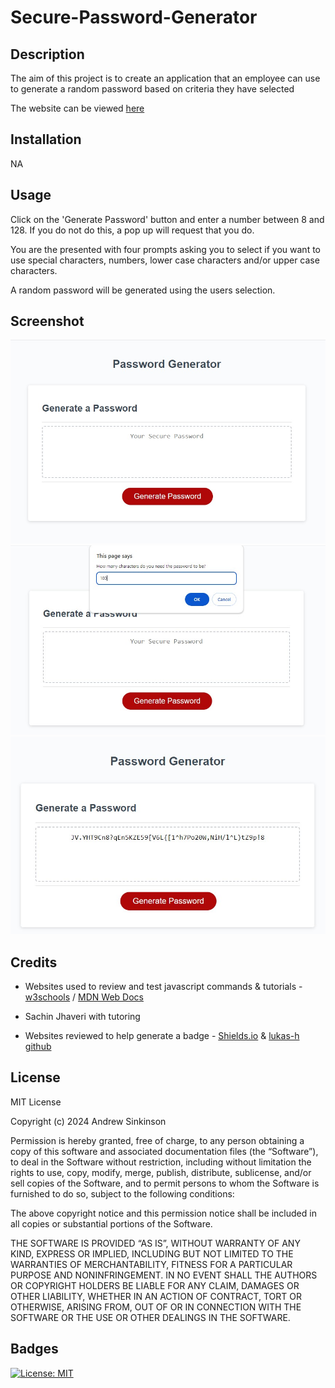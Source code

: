 # Secure-Password-Generator

## Description

The aim of this project is to create an application that an employee can use to generate a random password based on criteria they have selected

The website can be viewed [here](https://duouk2000.github.io/Secure-Password-Generator)

## Installation

NA

## Usage

Click on the 'Generate Password' button and enter a number between 8 and 128. If you do not do this, a pop up will request that you do.

You are the presented with four prompts asking you to select if you want to use special characters, numbers, lower case characters and/or upper case characters.

A random password will be generated using the users selection.

## Screenshot
![screenshot showing the webpage in use](assets/screenshot1.jpg) 
![screenshot showing the webpage in use](assets/screenshot2.jpg) 
![screenshot showing the webpage in use](assets/screenshot3.jpg)
    
## Credits

- Websites used to review and test javascript commands & tutorials - [w3schools](https://www.w3schools.com/html/default.asp) /
[MDN Web Docs](https://developer.mozilla.org/en-US/docs/Learn/HTML)

- Sachin Jhaveri with tutoring

- Websites reviewed to help generate a badge - [Shields.io](https://shields.io/badges) & [lukas-h github](https://gist.github.com/lukas-h/2a5d00690736b4c3a7ba)

## License

MIT License

Copyright (c) 2024 Andrew Sinkinson

Permission is hereby granted, free of charge, to any person obtaining a copy of this software and associated documentation files (the “Software”), to deal in the Software without restriction, including without limitation the rights to use, copy, modify, merge, publish, distribute, sublicense, and/or sell copies of the Software, and to permit persons to whom the Software is furnished to do so, subject to the following conditions:

The above copyright notice and this permission notice shall be included in all copies or substantial portions of the Software.

THE SOFTWARE IS PROVIDED “AS IS”, WITHOUT WARRANTY OF ANY KIND, EXPRESS OR IMPLIED, INCLUDING BUT NOT LIMITED TO THE WARRANTIES OF MERCHANTABILITY, FITNESS FOR A PARTICULAR PURPOSE AND NONINFRINGEMENT. IN NO EVENT SHALL THE AUTHORS OR COPYRIGHT HOLDERS BE LIABLE FOR ANY CLAIM, DAMAGES OR OTHER LIABILITY, WHETHER IN AN ACTION OF CONTRACT, TORT OR OTHERWISE, ARISING FROM, OUT OF OR IN CONNECTION WITH THE SOFTWARE OR THE USE OR OTHER DEALINGS IN THE SOFTWARE.

## Badges

[![License: MIT](https://img.shields.io/badge/License-MIT-blue)](https://opensource.org/licenses/MIT)